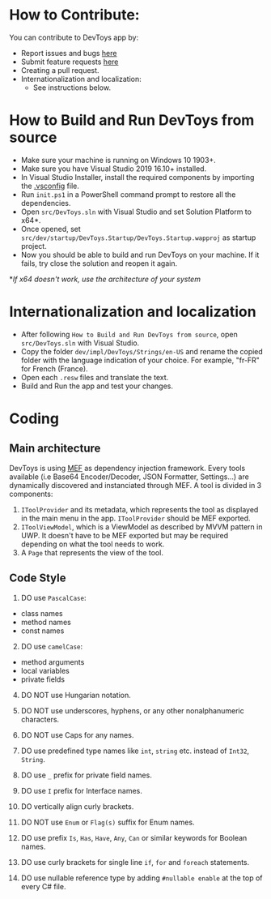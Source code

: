 # How to Contribute:

You can contribute to DevToys app by:
- Report issues and bugs [here](https://github.com/veler/DevToys/issues/new?template=bug_report.md)
- Submit feature requests [here](https://github.com/veler/DevToys/issues/new?template=feature_request.md)
- Creating a pull request.
- Internationalization and localization:
    * See instructions below.

# How to Build and Run DevToys from source

* Make sure your machine is running on Windows 10 1903+.
* Make sure you have Visual Studio 2019 16.10+ installed.
* In Visual Studio Installer, install the required components by importing the [.vsconfig](.vsconfig) file. 
* Run `init.ps1` in a PowerShell command prompt to restore all the dependencies.
* Open `src/DevToys.sln` with Visual Studio and set Solution Platform to x64*.
* Once opened, set `src/dev/startup/DevToys.Startup/DevToys.Startup.wapproj` as startup project.
* Now you should be able to build and run DevToys on your machine. If it fails, try close the solution and reopen it again.

**If x64 doesn't work, use the architecture of your system*

# Internationalization and localization

* After following `How to Build and Run DevToys from source`, open `src/DevToys.sln` with Visual Studio.
* Copy the folder `dev/impl/DevToys/Strings/en-US` and rename the copied folder with the language indication of your choice. For example, "fr-FR" for French (France).
* Open each `.resw` files and translate the text.
* Build and Run the app and test your changes.

# Coding

## Main architecture

DevToys is using [MEF](https://docs.microsoft.com/en-us/dotnet/framework/mef/) as dependency injection framework.
Every tools available (i.e Base64 Encoder/Decoder, JSON Formatter, Settings...) are dynamically discovered and instanciated through MEF. A tool is divided in 3 components:
1. `IToolProvider` and its metadata, which represents the tool as displayed in the main menu in the app. `IToolProvider` should be MEF exported.
2. `IToolViewModel`, which is a ViewModel as described by MVVM pattern in UWP. It doesn't have to be MEF exported but may be required depending on what the tool needs to work.
3. A `Page` that represents the view of the tool.

## Code Style

1. DO use `PascalCase`:
- class names
- method names
- const names

2. DO use `camelCase`:
- method arguments
- local variables
- private fields

4. DO NOT use Hungarian notation.

5. DO NOT use underscores, hyphens, or any other nonalphanumeric characters.

6. DO NOT use Caps for any names.

7. DO use predefined type names like `int`, `string` etc. instead of `Int32`, `String`.

8. DO use `_` prefix for private field names.

9. DO use `I` prefix for Interface names.

10. DO vertically align curly brackets.

11. DO NOT use `Enum` or `Flag(s)` suffix for Enum names.

12. DO use prefix `Is`, `Has`, `Have`, `Any`, `Can` or similar keywords for Boolean names.

13. DO use curly brackets for single line `if`, `for` and `foreach` statements.

14. DO use nullable reference type by adding `#nullable enable` at the top of every C# file.
